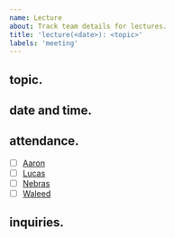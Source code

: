```yaml
---
name: Lecture
about: Track team details for lectures.
title: 'lecture(<date>): <topic>'
labels: 'meeting'
---
```


## topic.

## date and time.

## attendance.

- [ ] [Aaron](@aarnphm)
- [ ] [Lucas](@Hoshino-Kiichi)
- [ ] [Nebras](@nebrask)
- [ ] [Waleed](@waleedmalik7)

## inquiries.

